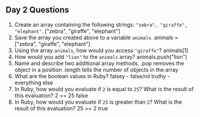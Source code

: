 ## Day 2 Questions

1. Create an array containing the following strings: `"zebra", "giraffe", "elephant"`.
["zebra", "giraffe", "elephant"]
1. Save the array you created above to a variable `animals`.
animals = ["zebra", "giraffe", "elephant"]
1. Using the array `animals`, how would you access `"giraffe"`?
animals[1]
1. How would you add `"lion"` to the `animals` array?
animals.push("lion")
1. Name and describe two additional array methods.
.pop removes the object in a position
.length tells the number of objects in the array
1. What are the boolean values in Ruby?
falsey - false/nil
truthy - everything else
1. In Ruby, how would you evaluate if `2` is equal to `25`? What is the result of this evaluation?
2 == 25
false
1. In Ruby, how would you evaluate if `25` is greater than `2`? What is the result of this evaluation?
25 >= 2
true
